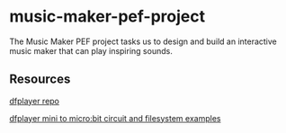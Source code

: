 # music-maker-pef-project
The Music Maker PEF project tasks us to design and build an interactive music maker that can play inspiring sounds.

## Resources

[dfplayer repo](https://github.com/51bit/dfplayermini)

[dfplayer mini to micro:bit circuit and filesystem examples](https://github.com/lioujj/pxt-mp3)

